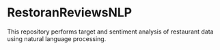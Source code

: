 # RestoranReviewsNLP
This repository performs target and sentiment analysis of restaurant data using natural language processing.
